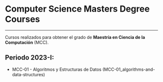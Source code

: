 # Computer Science Masters Degree Courses

---

Cursos realizados para obtener el grado de **Maestría en Ciencia de la Computación** (MCC).

## Periodo 2023-I:

- MCC-01 - Algoritmos y Estructuras de Datos (MCC-01_algorithms-and-data-structures)
